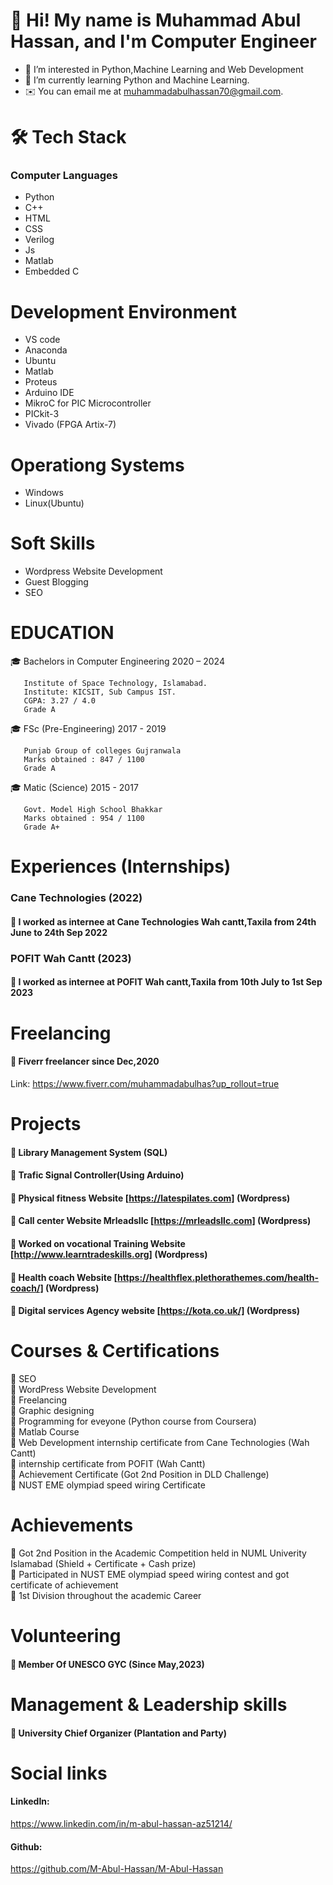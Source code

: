 # 👋 Hi! My name is Muhammad Abul Hassan, and I'm Computer Engineer
- 👀 I’m interested in Python,Machine Learning and Web Development
- 🌱 I’m currently learning Python and Machine Learning.
- ✉️ You can email me at muhammadabulhassan70@gmail.com.

# 🛠 Tech Stack
### Computer Languages
- Python   
- C++  
- HTML  
- CSS  
- Verilog  
- Js  
- Matlab 
- Embedded C

# Development Environment
- VS code
- Anaconda
- Ubuntu
- Matlab
- Proteus
- Arduino IDE
- MikroC for PIC Microcontroller
- PICkit-3
- Vivado (FPGA Artix-7)
 
# Operationg Systems
- Windows
- Linux(Ubuntu)


# Soft Skills
- Wordpress Website Development
- Guest Blogging
- SEO

# EDUCATION
🎓 Bachelors in Computer Engineering                    2020 – 2024
 
       Institute of Space Technology, Islamabad.
       Institute: KICSIT, Sub Campus IST.
       CGPA: 3.27 / 4.0
       Grade A

🎓 FSc (Pre-Engineering)                                2017 - 2019

       Punjab Group of colleges Gujranwala
       Marks obtained : 847 / 1100
       Grade A
       

🎓 Matic (Science)                                      2015 - 2017

       Govt. Model High School Bhakkar
       Marks obtained : 954 / 1100
       Grade A+
       
 # Experiences (Internships)
 ### Cane Technologies (2022)     
#### 🌱 I worked as internee at Cane Technologies Wah cantt,Taxila  from  24th June to 24th Sep 2022 

 ### POFIT Wah Cantt  (2023)   
#### 🌱 I worked as internee at POFIT Wah cantt,Taxila  from  10th July to 1st Sep 2023

# Freelancing
  #### 🌱 Fiverr freelancer since Dec,2020   
  Link: https://www.fiverr.com/muhammadabulhas?up_rollout=true    

 # Projects
 #### 🌱 Library Management System (SQL)
 #### 🌱 Trafic Signal Controller(Using Arduino)  
 #### 🌱 Physical fitness Website [https://latespilates.com] (Wordpress)   
 #### 🌱 Call center Website Mrleadsllc [https://mrleadsllc.com] (Wordpress)   
 #### 🌱 Worked on vocational Training Website [http://www.learntradeskills.org] (Wordpress)    
 #### 🌱 Health coach Website [https://healthflex.plethorathemes.com/health-coach/] (Wordpress)
 #### 🌱 Digital services Agency website [https://kota.co.uk/] (Wordpress)


 
 # Courses & Certifications 
 🌱 SEO  
 🌱 WordPress Website Development    
 🌱 Freelancing    
 🌱 Graphic designing    
 🌱 Programming for eveyone (Python course from Coursera)      
 🌱 Matlab Course     
 🌱 Web Development internship certificate from Cane Technologies (Wah Cantt)   
 🌱 internship certificate from POFIT (Wah Cantt)         
 🌱 Achievement Certificate (Got 2nd Position in DLD Challenge)        
 🌱 NUST EME olympiad speed wiring Certificate    
    
 
# Achievements  
🌱 Got 2nd Position in the Academic Competition held in NUML Univerity Islamabad (Shield + Certificate + Cash prize)    
🌱 Participated in NUST EME olympiad speed wiring contest and got certificate of achievement    
🌱 1st Division throughout the academic Career  

# Volunteering
#### 🌱 Member Of UNESCO GYC (Since May,2023)

# Management & Leadership skills
 #### 🌱 University Chief Organizer (Plantation and Party)

# Social links
#### LinkedIn:
https://www.linkedin.com/in/m-abul-hassan-az51214/
#### Github:
 https://github.com/M-Abul-Hassan/M-Abul-Hassan

